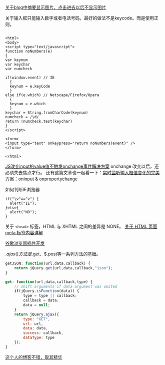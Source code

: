 [关于blog中摘要显示图片，点击进去以后不显示图片](http://www.wellliu.com/2016/12/30/%E3%80%90%E8%BD%AC%E3%80%91Blog%E6%91%98%E8%A6%81%E9%85%8D%E5%9B%BE/#more)

关于输入框只能输入数字或者电话号码，最好的做法不是keycode。而是使用正则。
```

<html>
<body>
<script type="text/javascript">
function noNumbers(e)
{
var keynum
var keychar
var numcheck

if(window.event) // IE
  {
  keynum = e.keyCode
  }
else if(e.which) // Netscape/Firefox/Opera
  {
  keynum = e.which
  }
keychar = String.fromCharCode(keynum)
numcheck = /\d/
return !numcheck.test(keychar)
}
</script>

<form>
<input type="text" onkeypress="return noNumbers(event)" />
</form>

</html>
```


[JS改变input的value值不触发onchange事件解决方案](http://blog.csdn.net/zhbitxhd/article/details/12943091)
onchange 改变以后，还必须失去焦点才行。
还有这篇文章也一起看一下：[实时监听输入框值变化的完美方案：oninput & onpropertychange](http://www.cnblogs.com/lhb25/archive/2012/11/30/oninput-and-onpropertychange-event-for-input.html)



如何判断IE浏览器
```
if("\v"=="v") {
  alert("IE");
}else{
  alert("NO");
}
```


关于 `<head>` 标签，HTML 与 XHTML 之间的差异是 NONE。
[关于 HTML 页面 meta 标签内容详解](http://www.cnblogs.com/zhang-jian/p/4936479.html)


[谷歌浏览器插件开发](http://open.chrome.360.cn/extension_dev/overview.html)

$.ajax()方法是$.get、$.post等一系列方法的基础。
``` javascript
getJSON: function(url,data,callback) {
    return jQuery.get(url,data,callback,"json");
}

get: function(url,data,callback,type) {
    // shift arguments if data argument was omited
    if(jQuery.isFunction(data)) {
        type = type || callback;
        callback = data;
        data = null;
    }
    return jQuery.ajax({
        type: "GET",
        url: url,
        data: data,
        success: callback,
        dataType: type
    });
}
```



[这个人的博客不错，取其精华](http://www.cnblogs.com/shytong/p/5901753.html)

